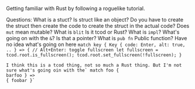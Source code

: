 Getting familiar with Rust by following a roguelike tutorial.

Questions:
    What is a stuct?
    Is struct like an object?
    Do you have to create the struct then create the code to create the struct in the actual code?
    Does `mut` mean mutable?
    What is `blit` Is it tcod or Rust?
    What is `impl`?
    What's going on with the `&`? Is that a pointer?
    What is `pub fn` Public function?
    Have no idea what's going on here
    ```match key {
        Key {
            code: Enter,
            alt: true,
            ..
        } => {
            // Alt+Enter: toggle fullscreen
            let fullscreen = tcod.root.is_fullscreen();
            tcod.root.set_fullscreen(!fullscreen);
        }```

    I think this is a tcod thing, not so much a Rust thing. But I'm not sure what's going oin with the` match foo {
    barfoo } =>
    { foobar }`

